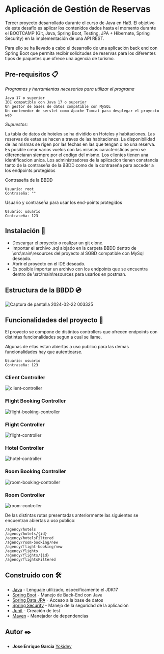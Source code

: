 # Aplicación de Gestión de Reservas

<p>Tercer proyecto desarrollado durante el curso de Java en HaB. El objetivo de este desafío es aplicar los contenidos dados hasta el momento durante el BOOTCAMP (Git, Java, Spring Boot, Testing, JPA + Hibernate, Spring Security) en la implementación de una API REST.<p>
<p>Para ello se ha llevado a cabo el desarrollo de una aplicación back end con Spring Boot que permita recibir solicitudes de reservas para los diferentes tipos de paquetes que ofrece una agencia de turismo.<p>

## Pre-requisitos 📋

_Programas y herramientas necesarias para utilizar el programa_

```
Java 17 o superior
IDE compatible con Java 17 o superior
Un gestor de bases de datos compatible con MySQL
Un contenedor de servlet como Apache Tomcat para desplegar el proyecto web
```
_Supuestos:_ <br>

La tabla de datos de hoteles se ha dividido en Hoteles y habitaciones. Las reservas de estas se hacen a traves de las habitaciones. La disponibilidad de las mismas se rigen por las fechas en las que tengan o no una reserva.
Es posible crear varios vuelos con las mismas caracteristicas pero se diferenciaran siempre por el codigo del mismo.
Los clientes tienen una identificacion unica.
Los administradores de la aplicacion tienen constancia tanto de la contraseña de la BBDD como de la contraseña para acceder a los endpoints protegidos

Contraseña de la BBDD
```
Usuario: root
Contraseña: ""
```

Usuario y contraseña para usar los end-points protegidos
```
Usuario: usuario
Contraseña: 123
```
## Instalación 🔧

- Descargar el proyecto o realizar un git clone.
- Importar el archivo .sql alojado en la carpeta BBDD dentro de \src\main\resources del proyecto al SGBD compatible con MySql deseado.
- Abrir el proyecto en el IDE deseado.
- Es posible importar un archivo con los endpoints que se encuentra dentro de \src\main\resources para usarlos en postman.

## Estructura de la BBDD :cd:
![Captura de pantalla 2024-02-22 003325](https://github.com/Yokidev/GarciaSantiagoJoseEnrique_pruebatec4/assets/113154741/853adeec-85ae-486b-a1a4-e11c31aa2374)

## Funcionalidades del proyecto :hammer:

<p>El proyecto se compone de distintos controllers que ofrecen endpoints con distintas funcionalidades segun a cual se llame.</p>
<p>Algunas de ellas estan abiertas a uso publico para las demas funcionalidades hay que autenticarse.</p>

```
Usuario: usuario
Contraseña: 123
```


### Client Controller
![client-controller](https://github.com/Yokidev/GarciaSantiagoJoseEnrique_pruebatec4/assets/113154741/721ccb6c-a3d4-4844-97e3-f7d35c41f13c)

### Flight Booking Controller
![flight-booking-controller](https://github.com/Yokidev/GarciaSantiagoJoseEnrique_pruebatec4/assets/113154741/bdf4cb94-aa3b-4aff-aec8-799fbba4b7b9)

### Flight Controller 
![flight-controller](https://github.com/Yokidev/GarciaSantiagoJoseEnrique_pruebatec4/assets/113154741/889cb917-616d-45e3-b973-94a7a19b7aeb)

### Hotel Controller
![hotel-controller](https://github.com/Yokidev/GarciaSantiagoJoseEnrique_pruebatec4/assets/113154741/03bce5b6-0571-46ed-b0d5-f6986fc8e53e)

### Room Booking Controller
![room-booking-controller](https://github.com/Yokidev/GarciaSantiagoJoseEnrique_pruebatec4/assets/113154741/75d3e78d-9c3c-4674-bc0c-ad3159090830)

### Room Controller
![room-controller](https://github.com/Yokidev/GarciaSantiagoJoseEnrique_pruebatec4/assets/113154741/b86523fa-024f-4baa-a441-8cf0c61acdcb)


<p>De las distintas rutas presentadas anteriormente las siguientes se encuentran abiertas a uso publico:</p>

`/agency/hotels` <br>
`/agency/hotels/{id}` <br>
`/agency/hotelsFiltered` <br>
`/agency/room-booking/new` <br>
`/agency/flight-booking/new` <br>
`/agency/flights` <br>
`/agency/flights/{id}` <br>
`/agency/flightsFiltered` <br>


## Construido con 🛠️

* [Java](https://docs.oracle.com/en/java/javase/17/docs/api/index.html) - Lenguaje utilizado, especificamente el JDK17
* [Spring Boot](https://docs.oracle.com/cd/E17802_01/products/products/jsp/2.1/docs/jsp-2_1-pfd2/index.html) - Manejo de Back-End con Java
* [Spring Data JPA](https://spring.io/projects/spring-data-jpa) - Acceso a la base de datos
* [Spring Security](https://spring.io/projects/spring-security) - Manejo de la seguridad de la aplicación
* [Junit](https://junit.org/junit5/docs/current/user-guide/) - Creación de test
* [Maven](https://maven.apache.org/) - Manejador de dependencias

## Autor ✒️
* **Jose Enrique Garcia** [Yokidev](https://github.com/Yokidev)
